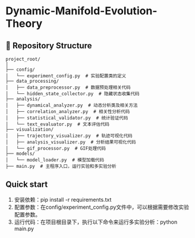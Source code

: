 # Dynamic-Manifold-Evolution-Theory

## 📂 Repository Structure
```text
project_root/
│
├── config/
│   └── experiment_config.py  # 实验配置类的定义
├── data_processing/
│   ├── data_preprocessor.py  # 数据预处理相关代码
│   └── hidden_state_collector.py  # 隐藏状态收集代码
├── analysis/
│   ├── dynamical_analyzer.py  # 动态分析类及相关方法
│   ├── correlation_analyzer.py  # 相关性分析代码
│   ├── statistical_validator.py  # 统计验证代码
│   └── text_evaluator.py  # 文本评估代码
├── visualization/
│   ├── trajectory_visualizer.py  # 轨迹可视化代码
│   ├── analysis_visualizer.py  # 分析结果可视化代码
│   └── gif_processor.py  # GIF处理代码
├── models/
│   └── model_loader.py  # 模型加载代码
├── main.py  # 主程序入口，运行实验和多实验分析

```

## Quick start

1. 安装依赖：pip install -r requirements.txt
2. 配置参数：在config/experiment_config.py文件中，可以根据需要修改实验配置参数。 
3. 运行代码：在项目根目录下，执行以下命令来运行多实验分析：python main.py
